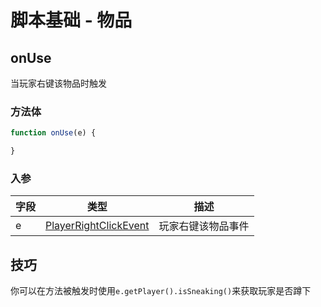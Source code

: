 # 脚本基础 - 物品
## onUse
当玩家右键该物品时触发
### 方法体
```js
function onUse(e) {

}
``` 
### 入参
|字段|类型|描述|
|--|---|--|
|e|[PlayerRightClickEvent](https://slimefun.github.io/javadocs/Slimefun4/docs/io/github/thebusybiscuit/slimefun4/api/events/PlayerRightClickEvent.html)|玩家右键该物品事件|

## 技巧
你可以在方法被触发时使用`e.getPlayer().isSneaking()`来获取玩家是否蹲下